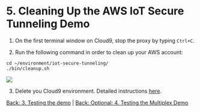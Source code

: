 # 5. Cleaning Up the AWS IoT Secure Tunneling Demo

1. On the first terminal window on Cloud9, stop the proxy by typing `Ctrl+C`.

2. Run the following command in order to clean up your AWS account:

```
cd ~/environment/iot-secure-tunneling/
./bin/cleanup.sh 
```
![](https://github.com/blakewell/iot-secure-tunneling-demo/blob/docs/imgs/cleanup/cleanup.gif)

3.  Delete you Cloud9 environment. Detailed instructions [here](https://docs.aws.amazon.com/cloud9/latest/user-guide/delete-environment.html).

[Back: 3. Testing the demo](./test.md) | [Back: Optional: 4. Testing the Multiplex Demo](./test-multiplex.md)

